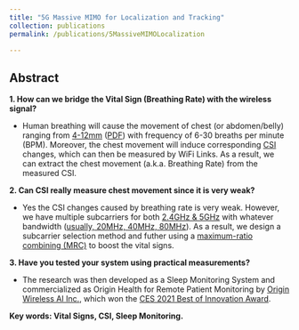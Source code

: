 ```yaml
---
title: "5G Massive MIMO for Localization and Tracking"
collection: publications
permalink: /publications/5MassiveMIMOLocalization

---
```


## Abstract
<b> 1. How can we bridge the Vital Sign (Breathing Rate) with the wireless signal? </b> <br>
  * Human breathing will cause the movement of chest (or abdomen/belly) ranging from [4-12mm](https://www.ncbi.nlm.nih.gov/pmc/articles/PMC4035586/) ([PDF](https://xiaolu1263.github.io/files/2014-ChestMovment.pdf)) with frequency of 6-30 breaths per minute (BPM). Moreover, the chest movement will induce corresponding [CSI](https://xiaolu1263.github.io/publications/Wireless-Monitor) changes, which can then be measured by WiFi Links. As a result, we can extract the chest movement (a.k.a. Breathing Rate) from the measured CSI. 

<b> 2. Can CSI really measure chest movement since it is very weak? </b> <br>
  * Yes the CSI changes caused by breathing rate is very weak. However, we have multiple subcarriers for both [2.4GHz & 5GHz](https://en.wikipedia.org/wiki/List_of_WLAN_channels) with whatever bandwidth ([usually, 20MHz, 40MHz, 80MHz](https://en.wikipedia.org/wiki/List_of_WLAN_channels)). As a result, we design a subcarrier selection method and futher using a [maximum-ratio combining (MRC)](https://en.wikipedia.org/wiki/Maximal-ratio_combining#:~:text=In%20telecommunications%2C%20maximum%2Dratio%20combining,noise%20level%20in%20that%20channel.) to boost the vital signs. 

<b> 3. Have you tested your system using practical measurements? </b>
  *  The research was then developed as a Sleep Monitoring System and commercialized as Origin Health for Remote Patient Monitoring by [Origin Wireless AI Inc.](https://www.originwirelessai.com/), which won the [CES 2021 Best of Innovation Award](https://www.ces.tech/Innovation-Awards/Honorees/2021/Best-Of/O/Origin-Health-Remote-Patient-Monitoring.aspx). <br>

<b> Key words: Vital Signs, CSI, Sleep Monitoring.</b>

